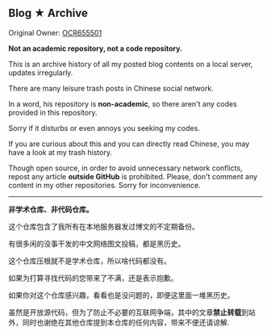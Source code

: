 ## Blog ★ Archive

Original Owner: [OCR655501][1]

**Not an academic repository, not a code repository.**

This is an archive history of all my posted blog contents on a local server, updates irregularly.

There are many leisure trash posts in Chinese social network.

In a word, his repository is **non-academic**, so there aren't any codes provided in this repository.

Sorry if it disturbs or even annoys you seeking my codes.

If you are curious about this and you can directly read Chinese, you may have a look at my trash history.

Though open source, in order to avoid unnecessary network conflicts, repost any article **outside GitHub** is prohibited. Please, don't comment any content in my other repositories. Sorry for inconvenience.

-------------

**非学术仓库、非代码仓库。**

这个仓库包含了我所有在本地服务器发过博文的不定期备份。

有很多闲的没事干发的中文网络图文投稿，都是黑历史。

这个仓库压根就不是学术仓库，所以啥代码都没有。

如果为打算寻找代码的您带来了不满，还是表示抱歉。

如果你对这个仓库感兴趣，看看也是没问题的，即便这里面一堆黑历史。

虽然是开放源代码，但为了防止不必要的互联网争端，其中的文章**禁止转载**到站外，同时也谢绝在其他仓库提到本仓库的任何内容，带来不便还请谅解.

  [1]: https://github.com/ocr655501/

